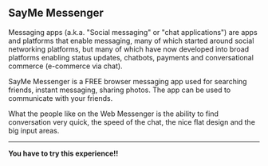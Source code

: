 ## SayMe Messenger

Messaging apps (a.k.a. "Social messaging" or "chat applications") are apps and platforms that enable messaging, 
many of which started around social networking platforms, but many of which have now developed into broad platforms 
enabling status updates, chatbots, payments and conversational commerce (e-commerce via chat).

SayMe Messenger is a FREE browser messaging app used for searching friends, instant messaging, sharing photos. 
The app can be used to communicate with your friends.

What the people like on the Web Messenger is the ability to find conversation very quick, the speed of the chat, 
the nice flat design and the big input areas.

---

**You have to try this experience!!** 